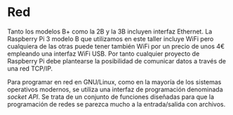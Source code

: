 [//]: # (-*- mode: markdown; coding: utf-8 -*-)
# Red

Tanto los modelos B+ como la 2B y la 3B incluyen interfaz Ethernet.
La Raspberry Pi 3 modelo B que utilizamos en este taller incluye WiFi
pero cualquiera de las otras puede tener también WiFi por un precio de
unos 4€ empleando una interfaz WiFi USB.  Por tanto cualquier proyecto
de Raspberry Pi debe plantearse la posibilidad de comunicar datos a
través de una red TCP/IP.

Para programar en red en GNU/Linux, como en la mayoría de los sistemas
operativos modernos, se utiliza una interfaz de programación
denominada *socket API*.  Se trata de un conjunto de funciones
diseñadas para que la programación de redes se parezca mucho a la
entrada/salida con archivos.
